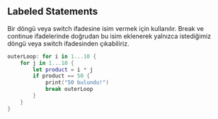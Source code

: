 ## Labeled Statements

Bir döngü veya switch ifadesine isim vermek için kullanılır. Break ve continue ifadelerinde doğrudan bu isim eklenerek yalnızca istediğimiz döngü veya switch ifadesinden çıkabiliriz.

```swift
outerLoop: for i in 1...10 {
    for j in 1...10 {
        let product = i * j
        if product == 50 {
            print("50 bulundu!")
            break outerLoop
        }
    }
}
```

